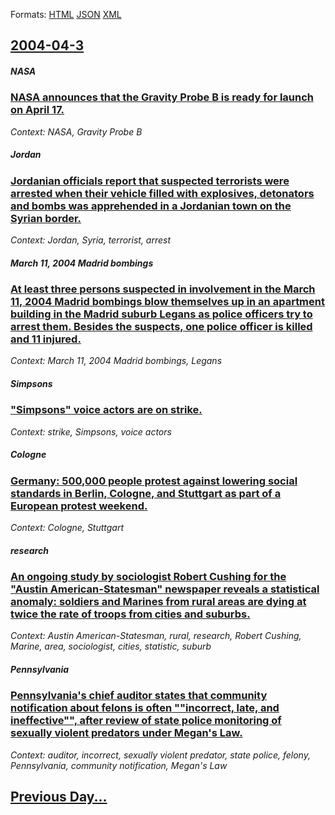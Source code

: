 
Formats: [HTML](2004/04/3/index.html)  [JSON](2004/04/3/index.json)  [XML](2004/04/3/index.xml)  

## [2004-04-3](/news/2004/04/3/index.md)

##### NASA
### [ NASA announces that the Gravity Probe B is ready for launch on April 17. ](/news/2004/04/3/nasa-announces-that-the-gravity-probe-b-is-ready-for-launch-on-april-17.md)
_Context: NASA, Gravity Probe B_

##### Jordan
### [ Jordanian officials report that suspected terrorists were arrested when their vehicle filled with explosives, detonators and bombs was apprehended in a Jordanian town on the Syrian border. ](/news/2004/04/3/jordanian-officials-report-that-suspected-terrorists-were-arrested-when-their-vehicle-filled-with-explosives-detonators-and-bombs-was-appr.md)
_Context: Jordan, Syria, terrorist, arrest_

##### March 11, 2004 Madrid bombings
### [ At least three persons suspected in involvement in the March 11, 2004 Madrid bombings blow themselves up in an apartment building in the Madrid suburb Legans as police officers try to arrest them. Besides the suspects, one police officer is killed and 11 injured. ](/news/2004/04/3/at-least-three-persons-suspected-in-involvement-in-the-march-11-2004-madrid-bombings-blow-themselves-up-in-an-apartment-building-in-the-ma.md)
_Context: March 11, 2004 Madrid bombings, Legans_

##### Simpsons
### [ "Simpsons" voice actors are on strike. ](/news/2004/04/3/simpsons-voice-actors-are-on-strike.md)
_Context: strike, Simpsons, voice actors_

##### Cologne
### [ Germany: 500,000 people protest against lowering social standards in Berlin, Cologne, and Stuttgart as part of a European protest weekend. ](/news/2004/04/3/germany-500-000-people-protest-against-lowering-social-standards-in-berlin-cologne-and-stuttgart-as-part-of-a-european-protest-weekend.md)
_Context: Cologne, Stuttgart_

##### research
### [ An ongoing study by sociologist Robert Cushing for the "Austin American-Statesman" newspaper reveals a statistical anomaly: soldiers and Marines from rural areas are dying at twice the rate of troops from cities and suburbs. ](/news/2004/04/3/an-ongoing-study-by-sociologist-robert-cushing-for-the-austin-american-statesman-newspaper-reveals-a-statistical-anomaly-soldiers-and-ma.md)
_Context: Austin American-Statesman, rural, research, Robert Cushing, Marine, area, sociologist, cities, statistic, suburb_

##### Pennsylvania
### [ Pennsylvania's chief auditor states that community notification about felons is often ""incorrect, late, and ineffective"", after review of state police monitoring of sexually violent predators under Megan's Law. ](/news/2004/04/3/pennsylvania-s-chief-auditor-states-that-community-notification-about-felons-is-often-incorrect-late-and-ineffective-after-review-of.md)
_Context: auditor, incorrect, sexually violent predator, state police, felony, Pennsylvania, community notification, Megan's Law_

## [Previous Day...](/news/2004/04/2/index.md)


